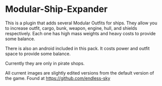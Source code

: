 # Modular-Ship-Expander
This is a plugin that adds several Modular Outfits for ships. They allow you to increase outfit, cargo, bunk, weapon, engine, hull, and shields respectively. Each one has high mass weights and heavy costs to provide some balance.

There is also an android included in this pack. It costs power and outfit space to provide some balance.

Currently they are only in pirate shops.

All current images are slightly edited versions from the default version of the game. Found at https://github.com/endless-sky
